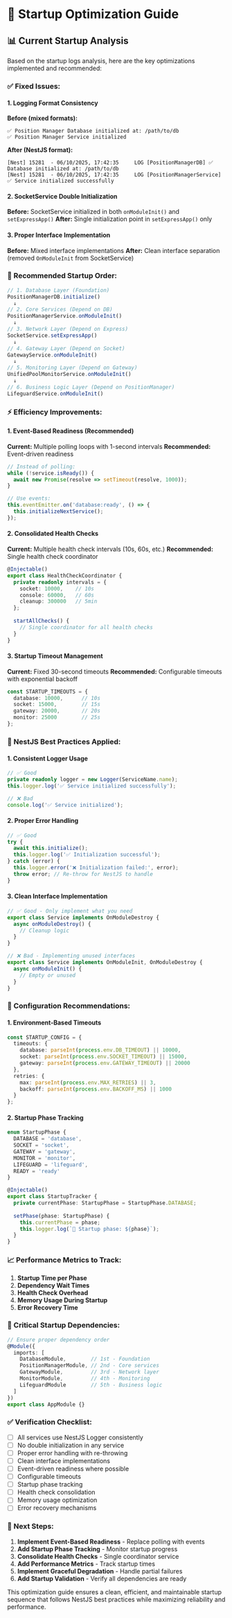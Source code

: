 # 🚀 Startup Optimization Guide

## 📊 **Current Startup Analysis**

Based on the startup logs analysis, here are the key optimizations implemented and recommended:

### **✅ Fixed Issues:**

#### **1. Logging Format Consistency**
**Before (mixed formats):**
```
✅ Position Manager Database initialized at: /path/to/db
✅ Position Manager Service initialized
```

**After (NestJS format):**
```
[Nest] 15281  - 06/10/2025, 17:42:35     LOG [PositionManagerDB] ✅ Database initialized at: /path/to/db
[Nest] 15281  - 06/10/2025, 17:42:35     LOG [PositionManagerService] ✅ Service initialized successfully
```

#### **2. SocketService Double Initialization**
**Before:** SocketService initialized in both `onModuleInit()` and `setExpressApp()`
**After:** Single initialization point in `setExpressApp()` only

#### **3. Proper Interface Implementation**
**Before:** Mixed interface implementations
**After:** Clean interface separation (removed `OnModuleInit` from SocketService)

### **🎯 Recommended Startup Order:**

```typescript
// 1. Database Layer (Foundation)
PositionManagerDB.initialize()
  ↓
// 2. Core Services (Depend on DB)
PositionManagerService.onModuleInit()
  ↓
// 3. Network Layer (Depend on Express)
SocketService.setExpressApp()
  ↓
// 4. Gateway Layer (Depend on Socket)
GatewayService.onModuleInit()
  ↓
// 5. Monitoring Layer (Depend on Gateway)
UnifiedPoolMonitorService.onModuleInit()
  ↓
// 6. Business Logic Layer (Depend on PositionManager)
LifeguardService.onModuleInit()
```

### **⚡ Efficiency Improvements:**

#### **1. Event-Based Readiness (Recommended)**
**Current:** Multiple polling loops with 1-second intervals
**Recommended:** Event-driven readiness

```typescript
// Instead of polling:
while (!service.isReady()) {
  await new Promise(resolve => setTimeout(resolve, 1000));
}

// Use events:
this.eventEmitter.on('database:ready', () => {
  this.initializeNextService();
});
```

#### **2. Consolidated Health Checks**
**Current:** Multiple health check intervals (10s, 60s, etc.)
**Recommended:** Single health check coordinator

```typescript
@Injectable()
export class HealthCheckCoordinator {
  private readonly intervals = {
    socket: 10000,    // 10s
    console: 60000,   // 60s
    cleanup: 300000   // 5min
  };
  
  startAllChecks() {
    // Single coordinator for all health checks
  }
}
```

#### **3. Startup Timeout Management**
**Current:** Fixed 30-second timeouts
**Recommended:** Configurable timeouts with exponential backoff

```typescript
const STARTUP_TIMEOUTS = {
  database: 10000,      // 10s
  socket: 15000,        // 15s
  gateway: 20000,       // 20s
  monitor: 25000        // 25s
};
```

### **📝 NestJS Best Practices Applied:**

#### **1. Consistent Logger Usage**
```typescript
// ✅ Good
private readonly logger = new Logger(ServiceName.name);
this.logger.log('✅ Service initialized successfully');

// ❌ Bad
console.log('✅ Service initialized');
```

#### **2. Proper Error Handling**
```typescript
// ✅ Good
try {
  await this.initialize();
  this.logger.log('✅ Initialization successful');
} catch (error) {
  this.logger.error('❌ Initialization failed:', error);
  throw error; // Re-throw for NestJS to handle
}
```

#### **3. Clean Interface Implementation**
```typescript
// ✅ Good - Only implement what you need
export class Service implements OnModuleDestroy {
  async onModuleDestroy() {
    // Cleanup logic
  }
}

// ❌ Bad - Implementing unused interfaces
export class Service implements OnModuleInit, OnModuleDestroy {
  async onModuleInit() {
    // Empty or unused
  }
}
```

### **🔧 Configuration Recommendations:**

#### **1. Environment-Based Timeouts**
```typescript
const STARTUP_CONFIG = {
  timeouts: {
    database: parseInt(process.env.DB_TIMEOUT) || 10000,
    socket: parseInt(process.env.SOCKET_TIMEOUT) || 15000,
    gateway: parseInt(process.env.GATEWAY_TIMEOUT) || 20000
  },
  retries: {
    max: parseInt(process.env.MAX_RETRIES) || 3,
    backoff: parseInt(process.env.BACKOFF_MS) || 1000
  }
};
```

#### **2. Startup Phase Tracking**
```typescript
enum StartupPhase {
  DATABASE = 'database',
  SOCKET = 'socket',
  GATEWAY = 'gateway',
  MONITOR = 'monitor',
  LIFEGUARD = 'lifeguard',
  READY = 'ready'
}

@Injectable()
export class StartupTracker {
  private currentPhase: StartupPhase = StartupPhase.DATABASE;
  
  setPhase(phase: StartupPhase) {
    this.currentPhase = phase;
    this.logger.log(`🚀 Startup phase: ${phase}`);
  }
}
```

### **📈 Performance Metrics to Track:**

1. **Startup Time per Phase**
2. **Dependency Wait Times**
3. **Health Check Overhead**
4. **Memory Usage During Startup**
5. **Error Recovery Time**

### **🚨 Critical Startup Dependencies:**

```typescript
// Ensure proper dependency order
@Module({
  imports: [
    DatabaseModule,        // 1st - Foundation
    PositionManagerModule, // 2nd - Core services
    GatewayModule,         // 3rd - Network layer
    MonitorModule,         // 4th - Monitoring
    LifeguardModule        // 5th - Business logic
  ]
})
export class AppModule {}
```

### **✅ Verification Checklist:**

- [ ] All services use NestJS Logger consistently
- [ ] No double initialization in any service
- [ ] Proper error handling with re-throwing
- [ ] Clean interface implementations
- [ ] Event-driven readiness where possible
- [ ] Configurable timeouts
- [ ] Startup phase tracking
- [ ] Health check consolidation
- [ ] Memory usage optimization
- [ ] Error recovery mechanisms

### **🎯 Next Steps:**

1. **Implement Event-Based Readiness** - Replace polling with events
2. **Add Startup Phase Tracking** - Monitor startup progress
3. **Consolidate Health Checks** - Single coordinator service
4. **Add Performance Metrics** - Track startup times
5. **Implement Graceful Degradation** - Handle partial failures
6. **Add Startup Validation** - Verify all dependencies are ready

This optimization guide ensures a clean, efficient, and maintainable startup sequence that follows NestJS best practices while maximizing reliability and performance. 